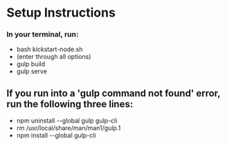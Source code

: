 # Setup Instructions

### In your terminal, run:
* bash kickstart-node.sh
* (enter through all options)
* gulp build
* gulp serve

## If you run into a 'gulp command not found' error, run the following three lines:
* npm uninstall --global gulp gulp-cli
* rm /usr/local/share/man/man1/gulp.1
* npm install --global gulp-cli
